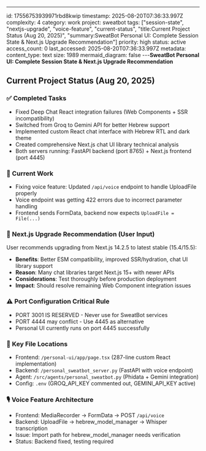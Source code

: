---
id: 17556753939971rbd8kwip
timestamp: 2025-08-20T07:36:33.997Z
complexity: 4
category: work
project: sweatbot
tags: ["session-state", "nextjs-upgrade", "voice-feature", "current-status", "title:Current Project Status (Aug 20, 2025)", "summary:SweatBot Personal UI: Complete Session State & Next.js Upgrade Recommendation"]
priority: high
status: active
access_count: 0
last_accessed: 2025-08-20T07:36:33.997Z
metadata:
  content_type: text
  size: 1989
  mermaid_diagram: false
---**SweatBot Personal UI: Complete Session State & Next.js Upgrade Recommendation**

## Current Project Status (Aug 20, 2025)

### ✅ Completed Tasks
- Fixed Deep Chat React integration failures (Web Components + SSR incompatibility)
- Switched from Groq to Gemini API for better Hebrew support
- Implemented custom React chat interface with Hebrew RTL and dark theme
- Created comprehensive Next.js chat UI library technical analysis
- Both servers running: FastAPI backend (port 8765) + Next.js frontend (port 4445)

### 🔧 Current Work
- Fixing voice feature: Updated `/api/voice` endpoint to handle UploadFile properly
- Voice endpoint was getting 422 errors due to incorrect parameter handling
- Frontend sends FormData, backend now expects `UploadFile = File(...)`

### 🎯 Next.js Upgrade Recommendation (User Input)
User recommends upgrading from Next.js 14.2.5 to latest stable (15.4/15.5):
- **Benefits**: Better ESM compatibility, improved SSR/hydration, chat UI library support
- **Reason**: Many chat libraries target Next.js 15+ with newer APIs
- **Considerations**: Test thoroughly before production deployment
- **Impact**: Should resolve remaining Web Component integration issues

### ⚠️ Port Configuration Critical Rule
- PORT 3001 IS RESERVED - Never use for SweatBot services
- PORT 4444 may conflict - Use 4445 as alternative
- Personal UI currently runs on port 4445 successfully

### 📂 Key File Locations
- Frontend: `/personal-ui/app/page.tsx` (287-line custom React implementation)
- Backend: `/personal_sweatbot_server.py` (FastAPI with voice endpoint)
- Agent: `/src/agents/personal_sweatbot.py` (Phidata + Gemini integration)
- Config: `.env` (GROQ_API_KEY commented out, GEMINI_API_KEY active)

### 🎙️ Voice Feature Architecture
- Frontend: MediaRecorder → FormData → POST `/api/voice`
- Backend: UploadFile → hebrew_model_manager → Whisper transcription
- Issue: Import path for hebrew_model_manager needs verification
- Status: Backend fixed, testing required